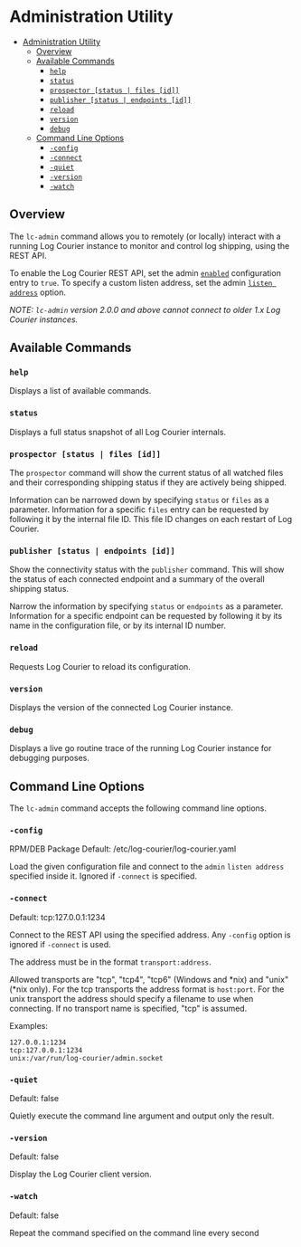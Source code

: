 # Administration Utility

- [Administration Utility](#administration-utility)
  - [Overview](#overview)
  - [Available Commands](#available-commands)
    - [`help`](#help)
    - [`status`](#status)
    - [`prospector [status | files [id]]`](#prospector-status--files-id)
    - [`publisher [status | endpoints [id]]`](#publisher-status--endpoints-id)
    - [`reload`](#reload)
    - [`version`](#version)
    - [`debug`](#debug)
  - [Command Line Options](#command-line-options)
    - [`-config`](#config)
    - [`-connect`](#connect)
    - [`-quiet`](#quiet)
    - [`-version`](#version-1)
    - [`-watch`](#watch)

## Overview

The `lc-admin` command allows you to remotely (or locally) interact with a
running Log Courier instance to monitor and control log shipping, using the REST
API.

To enable the Log Courier REST API, set the admin
[`enabled`](Configuration.md#enabled) configuration entry to `true`. To specify
a custom listen address, set the admin
[`listen address`](Configuration.md#listen-address) option.

*NOTE: `lc-admin` version 2.0.0 and above  cannot connect to older 1.x Log
Courier instances.*

## Available Commands

### `help`

Displays a list of available commands.

### `status`

Displays a full status snapshot of all Log Courier internals.

### `prospector [status | files [id]]`

The `prospector` command will show the current status of all watched files and
their corresponding shipping status if they are actively being shipped.

Information can be narrowed down by specifying `status` or `files` as a
parameter. Information for a specific `files` entry can be requested by
following it by the internal file ID. This file ID changes on each restart of
Log Courier.

### `publisher [status | endpoints [id]]`

Show the connectivity status with the `publisher` command. This will show the
status of each connected endpoint and a summary of the overall shipping status.

Narrow the information by specifying `status` or `endpoints` as a parameter.
Information for a specific endpoint can be requested by following it by its
name in the configuration file, or by its internal ID number.

### `reload`

Requests Log Courier to reload its configuration.

### `version`

Displays the version of the connected Log Courier instance.

### `debug`

Displays a live go routine trace of the running Log Courier instance for
debugging purposes.

## Command Line Options

The `lc-admin` command accepts the following command line options.

### `-config`

RPM/DEB Package Default: /etc/log-courier/log-courier.yaml

Load the given configuration file and connect to the `admin` `listen address`
specified inside it. Ignored if `-connect` is specified.

### `-connect`

Default: tcp:127.0.0.1:1234

Connect to the REST API using the specified address. Any `-config` option is
ignored if `-connect` is used.

The address must be in the format `transport:address`.

Allowed transports are "tcp", "tcp4", "tcp6" (Windows and *nix) and "unix"
(*nix only). For the tcp transports the address format is `host:port`. For the
unix transport the address should specify a filename to use when connecting. If
no transport name is specified, "tcp" is assumed.

Examples:

    127.0.0.1:1234
    tcp:127.0.0.1:1234
    unix:/var/run/log-courier/admin.socket

### `-quiet`

Default: false

Quietly execute the command line argument and output only the result.

### `-version`

Default: false

Display the Log Courier client version.

### `-watch`

Default: false

Repeat the command specified on the command line every second
